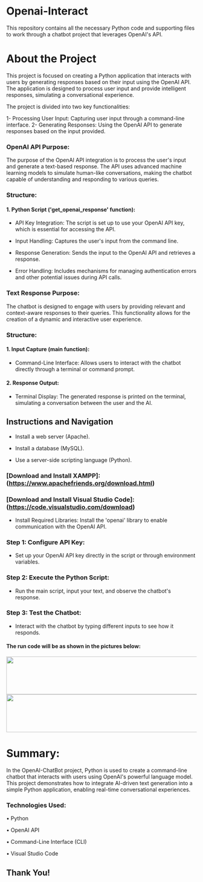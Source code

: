 # Openai-Interact

This repository contains all the necessary Python code and supporting files to work through a chatbot project that leverages OpenAI's API.


# About the Project

This project is focused on creating a Python application that interacts with users by generating responses based on their input using the OpenAI API. The application is designed to process user input and provide intelligent responses, simulating a conversational experience.

The project is divided into two key functionalities:

1- Processing User Input: Capturing user input through a command-line interface.
2- Generating Responses: Using the OpenAI API to generate responses based on the input provided.


### OpenAI API Purpose:

The purpose of the OpenAI API integration is to process the user's input and generate a text-based response. The API uses advanced machine learning models to simulate human-like conversations, making the chatbot capable of understanding and responding to various queries.


### Structure:

#### 1. Python Script ('get_openai_response' function):

- API Key Integration: The script is set up to use your OpenAI API key, which is essential for accessing the API.

- Input Handling: Captures the user's input from the command line.
  
- Response Generation: Sends the input to the OpenAI API and retrieves a response.
  
- Error Handling: Includes mechanisms for managing authentication errors and other potential issues during API calls.


### Text Response Purpose:

The chatbot is designed to engage with users by providing relevant and context-aware responses to their queries. This functionality allows for the creation of a dynamic and interactive user experience.


### Structure:

#### 1. Input Capture (main function):

- Command-Line Interface: Allows users to interact with the chatbot directly through a terminal or command prompt.
  
#### 2. Response Output:

- Terminal Display: The generated response is printed on the terminal, simulating a conversation between the user and the AI.


## Instructions and Navigation

- Install a web server (Apache).

- Install a database (MySQL).

- Use a server-side scripting language (Python).

### [Download and Install XAMPP]: (https://www.apachefriends.org/download.html)

### [Download and Install Visual Studio Code]: (https://code.visualstudio.com/download)

- Install Required Libraries: Install the 'openai' library to enable communication with the OpenAI API.
  
### Step 1: Configure API Key:

- Set up your OpenAI API key directly in the script or through environment variables.

  
### Step 2: Execute the Python Script:

- Run the main script, input your text, and observe the chatbot's response.


### Step 3: Test the Chatbot:

- Interact with the chatbot by typing different inputs to see how it responds.


#### The run code will be as shown in the pictures below:

<div> 
   
<img src="https://github.com/user-attachments/assets/ece1cb26-2c59-46e3-b9c3-13cfe0429056" width="800" height="100">

<img src="https://github.com/user-attachments/assets/af5405da-2321-4089-a5aa-31b41c69914b" width="800" height="100">

</div>
   
   
# Summary:

In the OpenAI-ChatBot project, Python is used to create a command-line chatbot that interacts with users using OpenAI's powerful language model. This project demonstrates how to integrate AI-driven text generation into a simple Python application, enabling real-time conversational experiences.


### Technologies Used:

•	Python

•	OpenAI API

•	Command-Line Interface (CLI)

•	Visual Studio Code


## Thank You!

